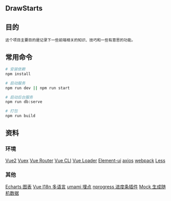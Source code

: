 ## DrawStarts

## 目的
    这个项目主要目的是记录下一些前端相关的知识、技巧和一些有意思的功能。

## 常用命令

``` bash
# 安装依赖
npm install

# 启动服务
npm run dev || npm run start

# 启动后台服务
npm run db:serve

# 打包
npm run build

```

## 资料

### 环境
[Vue2](https://cn.vuejs.org/)
[Vuex](https://vuex.vuejs.org/zh/)
[Vue Router](https://router.vuejs.org/zh/)
[Vue CLI](https://cli.vuejs.org/zh/)
[Vue Loader](https://vue-loader.vuejs.org/zh/)
[Element-ui](https://element.eleme.cn/#/zh-CN)
[axios](http://axios-js.com/)
[webpack](https://www.webpackjs.com/guides/installation/)
[Less](http://lesscss.cn/)

### 其他

[Echarts 图表](https://echarts.apache.org/zh/index.html)
[Vue I18n 多语言](https://kazupon.github.io/vue-i18n/zh/introduction.html)
[umami 埋点](https://umami.is/docs/features)
[nprogress 进度条插件](https://madewith.cn/23)
[Mock 生成随机数据](http://mockjs.com/)
